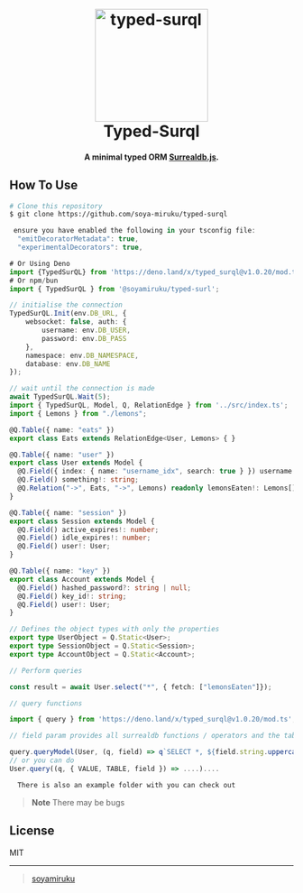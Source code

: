 
<h1 align="center">
  <br>
  <a href="http://www.amitmerchant.com/electron-markdownify"><img src="https://files.oaiusercontent.com/file-JF5lKVEp2mxqbJ94WkF7hO1E?se=2023-11-23T09%3A47%3A38Z&sp=r&sv=2021-08-06&sr=b&rscc=max-age%3D31536000%2C%20immutable&rscd=attachment%3B%20filename%3De60d6697-d6a9-4ae3-b7ef-12ebb54d26d4.webp&sig=t1sj%2BTRCn2TX6Hl1y4AnhqRiwEPVG2XVZJOyrtEGcE8%3D" alt="typed-surql" width="200"></a>
  <br>
  Typed-Surql
  <br>
</h1>

<h4 align="center">A minimal typed ORM <a href="https://github.com/surrealdb/surrealdb.js" target="_blank">Surrealdb.js</a>.</h4>


## How To Use

```bash
# Clone this repository
$ git clone https://github.com/soya-miruku/typed-surql
```

```ts
 ensure you have enabled the following in your tsconfig file:
  "emitDecoratorMetadata": true,
  "experimentalDecorators": true,
```

```ts
# Or Using Deno
import {TypedSurQL} from 'https://deno.land/x/typed_surql@v1.0.20/mod.ts';
# Or npm/bun
import { TypedSurQL } from '@soyamiruku/typed-surl';

// initialise the connection
TypedSurQL.Init(env.DB_URL, {
	websocket: false, auth: {
		username: env.DB_USER,
		password: env.DB_PASS
	},
	namespace: env.DB_NAMESPACE,
	database: env.DB_NAME
});

// wait until the connection is made
await TypedSurQL.Wait(5);
import { TypedSurQL, Model, Q, RelationEdge } from '../src/index.ts';
import { Lemons } from "./lemons";

@Q.Table({ name: "eats" })
export class Eats extends RelationEdge<User, Lemons> { }

@Q.Table({ name: "user" })
export class User extends Model {
  @Q.Field({ index: { name: "username_idx", search: true } }) username!: string;
  @Q.Field() something!: string;
  @Q.Relation("->", Eats, "->", Lemons) readonly lemonsEaten!: Lemons[];
}

@Q.Table({ name: "session" })
export class Session extends Model {
  @Q.Field() active_expires!: number;
  @Q.Field() idle_expires!: number;
  @Q.Field() user!: User;
}

@Q.Table({ name: "key" })
export class Account extends Model {
  @Q.Field() hashed_password?: string | null;
  @Q.Field() key_id!: string;
  @Q.Field() user!: User;
}

// Defines the object types with only the properties
export type UserObject = Q.Static<User>;
export type SessionObject = Q.Static<Session>;
export type AccountObject = Q.Static<Account>;

// Perform queries

const result = await User.select("*", { fetch: ["lemonsEaten"]});

// query functions

import { query } from 'https://deno.land/x/typed_surql@v1.0.20/mod.ts';

// field param provides all surrealdb functions / operators and the table name as well allowing you to select the model properties:

query.queryModel(User, (q, field) => q`SELECT *, ${field.string.uppercase(field("username")).as("cap_username")} FROM ${field.TABLE} WHERE ${field("id")} = ....`)
// or you can do
User.query((q, { VALUE, TABLE, field }) => ....)....
```

```txt
  There is also an example folder with you can check out
```

> **Note**
> There may be bugs

## License

MIT

---

> [soyamiruku](https://github.com/soya-miruku) &nbsp;
